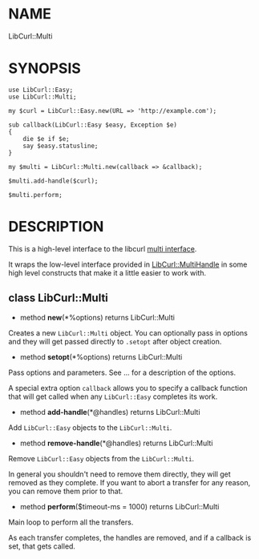 NAME
====

LibCurl::Multi

SYNOPSIS
========

    use LibCurl::Easy;
    use LibCurl::Multi;

    my $curl = LibCurl::Easy.new(URL => 'http://example.com');

    sub callback(LibCurl::Easy $easy, Exception $e)
    {
        die $e if $e;
        say $easy.statusline;
    }

    my $multi = LibCurl::Multi.new(callback => &callback);

    $multi.add-handle($curl);

    $multi.perform;

DESCRIPTION
===========

This is a high-level interface to the libcurl [multi interface](https://curl.haxx.se/libcurl/c/libcurl-multi.html).

It wraps the low-level interface provided in [LibCurl::MultiHandle](LibCurl::MultiHandle) in some high level constructs that make it a little easier to work with.

class **LibCurl::Multi**
------------------------

  * method **new**(*%options) returns LibCurl::Multi

Creates a new `LibCurl::Multi` object. You can optionally pass in options and they will get passed directly to `.setopt` after object creation.

  * method **setopt**(*%options) returns LibCurl::Multi

Pass options and parameters. See ... for a description of the options.

A special extra option `callback` allows you to specify a callback function that will get called when any `LibCurl::Easy` completes its work.

  * method **add-handle**(*@handles) returns LibCurl::Multi

Add `LibCurl::Easy` objects to the `LibCurl::Multi`.

  * method **remove-handle**(*@handles) returns LibCurl::Multi

Remove `LibCurl::Easy` objects from the `LibCurl::Multi`.

In general you shouldn't need to remove them directly, they will get removed as they complete. If you want to abort a transfer for any reason, you can remove them prior to that.

  * method **perform**($timeout-ms = 1000) returns LibCurl::Multi

Main loop to perform all the transfers.

As each transfer completes, the handles are removed, and if a callback is set, that gets called.
